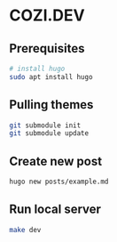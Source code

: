 # COZI.DEV

## Prerequisites

```bash
# install hugo
sudo apt install hugo
```

## Pulling themes

```bash
git submodule init
git submodule update
```

## Create new post

```bash
hugo new posts/example.md
```

## Run local server

```bash
make dev
```